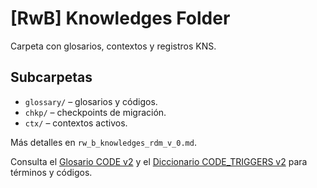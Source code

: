 # [RwB] Knowledges Folder

Carpeta con glosarios, contextos y registros KNS.

## Subcarpetas
- `glossary/` – glosarios y códigos.
- `chkp/` – checkpoints de migración.
- `ctx/` – contextos activos.

Más detalles en `rw_b_knowledges_rdm_v_0.md`.

Consulta el [Glosario CODE v2](glossary/rw_b_glosario_code_v_2_20250729.md) y el [Diccionario CODE_TRIGGERS v2](../rw_b_diccionario_code_triggers_v_2_20250729.md) para términos y códigos.
